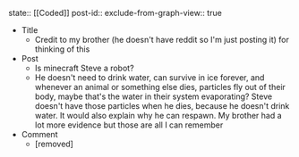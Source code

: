 state:: [[Coded]]
post-id::
exclude-from-graph-view:: true

- Title
  - Credit to my brother (he doesn't have reddit so I'm just posting it) for thinking of this
- Post
  - Is minecraft Steve a robot?
  - He doesn't need to drink water, can survive in ice forever, and whenever an animal or something else dies, particles fly out of their body, maybe that's the water in their system evaporating? Steve doesn't have those particles when he dies, because he doesn't drink water. It would also explain why he can respawn. My brother had a lot more evidence but those are all I can remember
- Comment
  - [removed]
